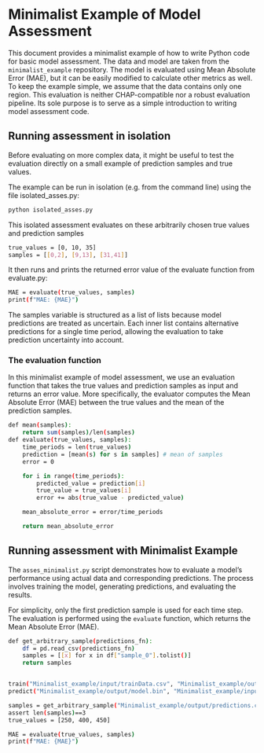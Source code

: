 # Minimalist Example of Model Assessment

This document provides a minimalist example of how to write Python code for basic model assessment. The data and model are taken from the `minimalist_example` repository. The model is evaluated using Mean Absolute Error (MAE), but it can be easily modified to calculate other metrics as well. To keep the example simple, we assume that the data contains only one region. This evaluation is neither CHAP-compatible nor a robust evaluation pipeline. Its sole purpose is to serve as a simple introduction to writing model assessment code.


## Running assessment in isolation

Before evaluating on more complex data, it might be useful to test the evaluation directly on a small example of prediction samples and true values. 

The example can be run in isolation (e.g. from the command line) using the file isolated_asses.py:
```bash
python isolated_asses.py
```

This isolated assessment evaluates on these arbitrarily chosen true values and prediction samples
```bash
true_values = [0, 10, 35]
samples = [[0,2], [9,13], [31,41]]
```

It then runs and prints the returned error value of the evaluate function from evaluate.py:
```bash
MAE = evaluate(true_values, samples)
print(f"MAE: {MAE}")
```

The samples variable is structured as a list of lists because model predictions are treated as uncertain. Each inner list contains alternative predictions for a single time period, allowing the evaluation to take prediction uncertainty into account.

### The evaluation function 
In this minimalist example of model assessment, we use an evaluation function that takes the true values and prediction samples as input and returns an error value. More specifically, the evaluator computes the Mean Absolute Error (MAE) between the true values and the mean of the prediction samples.
```bash
def mean(samples):
    return sum(samples)/len(samples)
def evaluate(true_values, samples):
    time_periods = len(true_values)
    prediction = [mean(s) for s in samples] # mean of samples
    error = 0

    for i in range(time_periods):
        predicted_value = prediction[i]
        true_value = true_values[i]
        error += abs(true_value - predicted_value)

    mean_absolute_error = error/time_periods

    return mean_absolute_error
```


## Running assessment with Minimalist Example
The `asses_minimalist.py` script demonstrates how to evaluate a model’s performance using actual data and corresponding predictions. The process involves training the model, generating predictions, and evaluating the results.

For simplicity, only the first prediction sample is used for each time step. The evaluation is performed using the `evaluate` function, which returns the Mean Absolute Error (MAE).


```bash
def get_arbitrary_sample(predictions_fn):
    df = pd.read_csv(predictions_fn)
    samples = [[x] for x in df["sample_0"].tolist()]
    return samples


train("Minimalist_example/input/trainData.csv", "Minimalist_example/output/model.bin")
predict("Minimalist_example/output/model.bin", "Minimalist_example/input/trainData.csv", "Minimalist_example/input/futureClimateData.csv", "Minimalist_example/output/predictions.csv")

samples = get_arbitrary_sample("Minimalist_example/output/predictions.csv")
assert len(samples)==3
true_values = [250, 400, 450]

MAE = evaluate(true_values, samples)
print(f"MAE: {MAE}")
```
